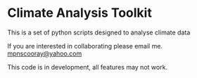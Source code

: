 # Climate Analysis Toolkit

This is a set of python scripts designed to analyse climate data


If you are interested in collaborating please email me. mpnscooray@yahoo.com


This code is in development, all features may not work.

